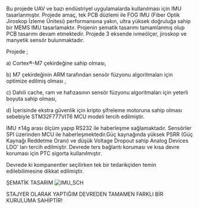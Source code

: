 Bu projede UAV ve bazı endüstriyel uygulamalarda kullanılması için IMU tasarlanmıştır. Projede amaç, tek PCB düzlemi ile FOG IMU (Fiber Optik Jiroskop İzleme Ünitesi) performansına yakın, ultra yüksek doğruluğa sahip bir MEMS IMU tasarlamaktır.
Projenin şematik tasarımı tamamlanmış olup PCB tasarımı devam etmektedir.
Projede 3 eksende ivmeölçer, jiroskop ve manyetik sensör bulunmaktadır. 

Projede ; 

a) Cortex®-M7 çekirdeğine sahip olması,

b) M7 çekirdeğinin ARM tarafından sensör füzyonu algoritmaları için  optimize edilmiş olması , 

c) Dahili cache, ram ve hafızasının sensör füzyonu algoritmaları için yeterli boyuta sahip olması,

d) İçerisinde ekstra güvenlik için kripto şifreleme motoruna sahip olması sebebiyle STM32F777VIT6 MCU modeli tercih edilmiştir.

IMU ±14g arası ölçüm yapıp RS232 ile haberleşme sağlamaktadır. Sensörler SPI üzerinden MCU ile haberleşmektedir.Güç kaynağında yüksek PSRR (Güç Kaynağı Reddetme Oranı) ve düşük Voltage Dropout sahip Analog Devices LDO' ları tercih edilmiştir. Devrede ters bağlantı koruması ve kısa devre koruması için PTC sigorta kullanılmıştır. 

Devrede ki kompanentler seçilirken tek bir tedarikçiden temin edilebilimesine dikkat edilmiştir.

ŞEMATİK TASARIM
![IMU_SCH](https://github.com/sezear07/INTERNAL_MEASUREMENT_UNIT/assets/167361624/1fe740c9-da74-46e7-9002-64d0913661ff)

STAJYER OLARAK YAPTIĞIM DEVREDEN TAMAMEN FARKLI BİR KURULUMA SAHİPTİR! 
